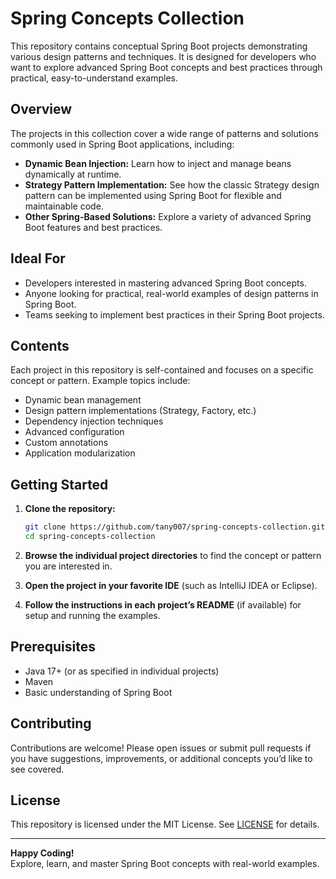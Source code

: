 # Spring Concepts Collection

This repository contains conceptual Spring Boot projects demonstrating various design patterns and techniques. It is designed for developers who want to explore advanced Spring Boot concepts and best practices through practical, easy-to-understand examples.

## Overview

The projects in this collection cover a wide range of patterns and solutions commonly used in Spring Boot applications, including:

- **Dynamic Bean Injection:** Learn how to inject and manage beans dynamically at runtime.
- **Strategy Pattern Implementation:** See how the classic Strategy design pattern can be implemented using Spring Boot for flexible and maintainable code.
- **Other Spring-Based Solutions:** Explore a variety of advanced Spring Boot features and best practices.

## Ideal For

- Developers interested in mastering advanced Spring Boot concepts.
- Anyone looking for practical, real-world examples of design patterns in Spring Boot.
- Teams seeking to implement best practices in their Spring Boot projects.

## Contents

Each project in this repository is self-contained and focuses on a specific concept or pattern. Example topics include:

- Dynamic bean management
- Design pattern implementations (Strategy, Factory, etc.)
- Dependency injection techniques
- Advanced configuration
- Custom annotations
- Application modularization

## Getting Started

1. **Clone the repository:**
    ```sh
    git clone https://github.com/tany007/spring-concepts-collection.git
    cd spring-concepts-collection
    ```

2. **Browse the individual project directories** to find the concept or pattern you are interested in.

3. **Open the project in your favorite IDE** (such as IntelliJ IDEA or Eclipse).

4. **Follow the instructions in each project’s README** (if available) for setup and running the examples.

## Prerequisites

- Java 17+ (or as specified in individual projects)
- Maven 
- Basic understanding of Spring Boot

## Contributing

Contributions are welcome! Please open issues or submit pull requests if you have suggestions, improvements, or additional concepts you’d like to see covered.

## License

This repository is licensed under the MIT License. See [LICENSE](LICENSE) for details.

---

**Happy Coding!**  
Explore, learn, and master Spring Boot concepts with real-world examples.
